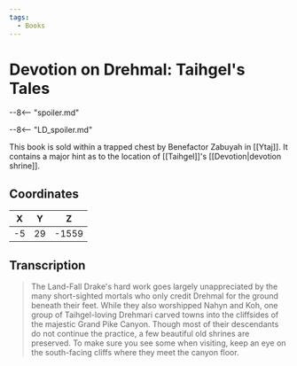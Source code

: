 ```yaml
---
tags:
  - Books
---
```

# Devotion on Drehmal: Taihgel's Tales

--8<-- "spoiler.md"

--8<-- "LD_spoiler.md"

This book is sold within a trapped chest by Benefactor Zabuyah in [[Ytaj]]. It contains a major hint as to the location of [[Taihgel]]'s [[Devotion|devotion shrine]].

## Coordinates
| **X** | **Y** | **Z**  |
| :---: | :---: | :----: |
| -5  |  29  | -1559 |

## Transcription
> The Land-Fall Drake's hard work goes largely unappreciated by the many short-sighted mortals who only credit Drehmal for the ground beneath their feet. While they also worshipped Nahyn and Koh, one group of Taihgel-loving Drehmari carved towns into the cliffsides of the majestic Grand Pike Canyon. Though most of their descendants do not continue the practice, a few beautiful old shrines are preserved. To make sure you see some when visiting, keep an eye on the south-facing cliffs where they meet the canyon floor.
